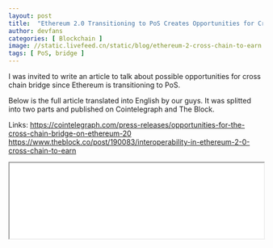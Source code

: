 ```yaml
---
layout: post
title:  "Ethereum 2.0 Transitioning to PoS Creates Opportunities for Cross-Chain Bridges: Cross Chain to Earn"
author: devfans
categories: [ Blockchain ]
image: //static.livefeed.cn/static/blog/ethereum-2-cross-chain-to-earn.png
tags: [ PoS, bridge ]
---
```


I was invited to write an article to talk about possible opportunities for cross chain bridge since Ethereum is transitioning to PoS.

Below is the full article translated into English by our guys. It was splitted into two parts and published on Cointelegraph and The Block.

Links:
https://cointelegraph.com/press-releases/opportunities-for-the-cross-chain-bridge-on-ethereum-20
https://www.theblock.co/post/190083/interoperability-in-ethereum-2-0-cross-chain-to-earn


<iframe src="//static.livefeed.cn/static/blog/ethereum-2-cross-chain-to-earn.pdf" width="100%">
</iframe>





